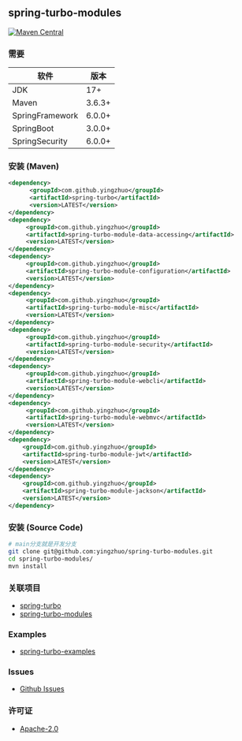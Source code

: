## spring-turbo-modules

[![Maven Central](https://img.shields.io/maven-central/v/com.github.yingzhuo/spring-turbo-modules.svg?label=Maven%20Central)](https://search.maven.org/search?q=g:%22com.github.yingzhuo%22%20AND%20a:%22spring-turbo-modules%22)

### 需要

| 软件              | 版本     |
|-----------------|--------|
| JDK             | 17+    |
| Maven           | 3.6.3+ |
| SpringFramework | 6.0.0+ |
| SpringBoot      | 3.0.0+ |
| SpringSecurity  | 6.0.0+ |

### 安装 (Maven)

```xml
<dependency>
      <groupId>com.github.yingzhuo</groupId>
      <artifactId>spring-turbo</artifactId>
      <version>LATEST</version>
</dependency>
<dependency>
     <groupId>com.github.yingzhuo</groupId>
     <artifactId>spring-turbo-module-data-accessing</artifactId>
     <version>LATEST</version>
</dependency>
<dependency>
     <groupId>com.github.yingzhuo</groupId>
     <artifactId>spring-turbo-module-configuration</artifactId>
     <version>LATEST</version>
</dependency>
<dependency>
     <groupId>com.github.yingzhuo</groupId>
     <artifactId>spring-turbo-module-misc</artifactId>
     <version>LATEST</version>
</dependency>
<dependency>
     <groupId>com.github.yingzhuo</groupId>
     <artifactId>spring-turbo-module-security</artifactId>
     <version>LATEST</version>
</dependency>
<dependency>
     <groupId>com.github.yingzhuo</groupId>
     <artifactId>spring-turbo-module-webcli</artifactId>
     <version>LATEST</version>
</dependency>
<dependency>
     <groupId>com.github.yingzhuo</groupId>
     <artifactId>spring-turbo-module-webmvc</artifactId>
     <version>LATEST</version>
</dependency>
<dependency>
    <groupId>com.github.yingzhuo</groupId>
    <artifactId>spring-turbo-module-jwt</artifactId>
    <version>LATEST</version>
</dependency>
<dependency>
    <groupId>com.github.yingzhuo</groupId>
    <artifactId>spring-turbo-module-jackson</artifactId>
    <version>LATEST</version>
</dependency>
```

### 安装 (Source Code)

```bash
# main分支就是开发分支
git clone git@github.com:yingzhuo/spring-turbo-modules.git
cd spring-turbo-modules/
mvn install
```

### 关联项目

* [spring-turbo](https://github.com/yingzhuo/spring-turbo)
* [spring-turbo-modules](https://github.com/yingzhuo/spring-turbo-modules)

### Examples

* [spring-turbo-examples](https://github.com/yingzhuo/spring-turbo-examples)

### Issues

* [Github Issues](https://github.com/yingzhuo/spring-turbo-modules/issues)

### 许可证

* [Apache-2.0](./LICENSE.txt)
